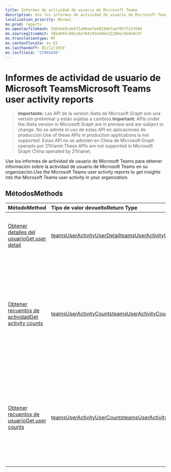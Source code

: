 ```yaml
---
title: Informes de actividad de usuario de Microsoft Teams
description: Use los informes de actividad de usuario de Microsoft Teams para obtener información sobre la actividad de usuario de Microsoft Teams en su organización.
localization_priority: Normal
ms.prod: reports
ms.openlocfilehash: 2dd3ed3cde8f1a00ae7a48336bfaef857721f046
ms.sourcegitcommit: 36be044c89a19af84c93e586e22200ec919e4c9f
ms.translationtype: MT
ms.contentlocale: es-ES
ms.lasthandoff: 01/12/2019
ms.locfileid: "27991436"
---
```

# <a name="microsoft-teams-user-activity-reports"></a><span data-ttu-id="c75af-103">Informes de actividad de usuario de Microsoft Teams</span><span class="sxs-lookup"><span data-stu-id="c75af-103">Microsoft Teams user activity reports</span></span>

> <span data-ttu-id="c75af-104">**Importante:** Las API de la versión /beta de Microsoft Graph son una versión preliminar y están sujetas a cambios.</span><span class="sxs-lookup"><span data-stu-id="c75af-104">**Important:** APIs under the /beta version in Microsoft Graph are in preview and are subject to change.</span></span> <span data-ttu-id="c75af-105">No se admite el uso de estas API en aplicaciones de producción.</span><span class="sxs-lookup"><span data-stu-id="c75af-105">Use of these APIs in production applications is not supported.</span></span> <span data-ttu-id="c75af-106">Estas API no se admiten en China de Microsoft Graph operado por 21Vianet.</span><span class="sxs-lookup"><span data-stu-id="c75af-106">These APIs are not supported in Microsoft Graph China operated by 21Vianet.</span></span>

<span data-ttu-id="c75af-107">Use los informes de actividad de usuario de Microsoft Teams para obtener información sobre la actividad de usuario de Microsoft Teams en su organización.</span><span class="sxs-lookup"><span data-stu-id="c75af-107">Use the Microsoft Teams user activity reports to get insights into the Microsoft Teams user activity in your organization.</span></span>

## <a name="methods"></a><span data-ttu-id="c75af-108">Métodos</span><span class="sxs-lookup"><span data-stu-id="c75af-108">Methods</span></span>

| <span data-ttu-id="c75af-109">Método</span><span class="sxs-lookup"><span data-stu-id="c75af-109">Method</span></span>                                   | <span data-ttu-id="c75af-110">Tipo de valor devuelto</span><span class="sxs-lookup"><span data-stu-id="c75af-110">Return Type</span></span>                              | <span data-ttu-id="c75af-111">Descripción</span><span class="sxs-lookup"><span data-stu-id="c75af-111">Description</span></span>                              |
| :--------------------------------------- | :--------------------------------------- | :--------------------------------------- |
| [<span data-ttu-id="c75af-112">Obtener detalles del usuario</span><span class="sxs-lookup"><span data-stu-id="c75af-112">Get user detail</span></span>](../api/reportroot-getteamsuseractivityuserdetail.md) | [<span data-ttu-id="c75af-113">teamsUserActivityUserDetail</span><span class="sxs-lookup"><span data-stu-id="c75af-113">teamsUserActivityUserDetail</span></span>](../resources/teamsuseractivityuserdetail.md) | <span data-ttu-id="c75af-114">Obtenga información sobre la actividad de usuario de Microsoft Teams por usuario.</span><span class="sxs-lookup"><span data-stu-id="c75af-114">Get details about Microsoft Teams user activity by user.</span></span> |
| [<span data-ttu-id="c75af-115">Obtener recuentos de actividad</span><span class="sxs-lookup"><span data-stu-id="c75af-115">Get activity counts</span></span>](../api/reportroot-getteamsuseractivitycounts.md) | [<span data-ttu-id="c75af-116">teamsUserActivityCounts</span><span class="sxs-lookup"><span data-stu-id="c75af-116">teamsUserActivityCounts</span></span>](../resources/teamsuseractivitycounts.md) | <span data-ttu-id="c75af-117">Obtener el número de actividades de Microsoft Teams por tipo de actividad.</span><span class="sxs-lookup"><span data-stu-id="c75af-117">Get the number of Microsoft Teams activities by activity type.</span></span> <span data-ttu-id="c75af-118">Los tipos de actividad son el número de mensajes de chat, mensajes privados de chat, llamadas o reuniones de equipos.</span><span class="sxs-lookup"><span data-stu-id="c75af-118">The activity types are number of teams chat messages, private chat messages, calls, or meetings.</span></span> |
| [<span data-ttu-id="c75af-119">Obtener recuentos de usuario</span><span class="sxs-lookup"><span data-stu-id="c75af-119">Get user counts</span></span>](../api/reportroot-getteamsuseractivityusercounts.md) | [<span data-ttu-id="c75af-120">teamsUserActivityUserCounts</span><span class="sxs-lookup"><span data-stu-id="c75af-120">teamsUserActivityUserCounts</span></span>](../resources/teamsuseractivityusercounts.md) | <span data-ttu-id="c75af-121">Obtiene el número de usuarios por tipo de actividad.</span><span class="sxs-lookup"><span data-stu-id="c75af-121">Get the number of users by activity type.</span></span> <span data-ttu-id="c75af-122">Los tipos de actividad son el número de mensajes de chat, mensajes privados de chat, llamadas o reuniones de equipos.</span><span class="sxs-lookup"><span data-stu-id="c75af-122">The activity types are number of teams chat messages, private chat messages, calls, or meetings.</span></span> |
